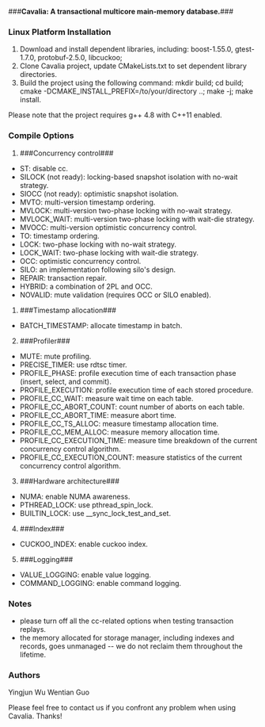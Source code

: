 ###**Cavalia: A transactional multicore main-memory database.**###

### Linux Platform Installation ###
1. Download and install dependent libraries, including: boost-1.55.0, gtest-1.7.0, protobuf-2.5.0, libcuckoo;
2. Clone Cavalia project, update CMakeLists.txt to set dependent library directories. 
3. Build the project using the following command: mkdir build; cd build; cmake -DCMAKE_INSTALL_PREFIX=/to/your/directory ..; make -j; make install.

Please note that the project requires g++ 4.8 with C++11 enabled.

### Compile Options ###
1. ###Concurrency control###
* ST: disable cc.
* SILOCK (not ready): locking-based snapshot isolation with no-wait strategy.
* SIOCC (not ready): optimistic snapshot isolation.
* MVTO: multi-version timestamp ordering.
* MVLOCK: multi-version two-phase locking with no-wait strategy.
* MVLOCK_WAIT: multi-version two-phase locking with wait-die strategy.
* MVOCC: multi-version optimistic concurrency control.
* TO: timestamp ordering.
* LOCK: two-phase locking with no-wait strategy.
* LOCK_WAIT: two-phase locking with wait-die strategy.
* OCC: optimistic concurrency control.
* SILO: an implementation following silo's design. 
* REPAIR: transaction repair.
* HYBRID: a combination of 2PL and OCC.
* NOVALID: mute validation (requires OCC or SILO enabled).

1. ###Timestamp allocation###
* BATCH_TIMESTAMP: allocate timestamp in batch.

2. ###Profiler###
* MUTE: mute profiling.
* PRECISE_TIMER: use rdtsc timer.
* PROFILE_PHASE: profile execution time of each transaction phase (insert, select, and commit).
* PROFILE_EXECUTION: profile execution time of each stored procedure.
* PROFILE_CC_WAIT: measure wait time on each table.
* PROFILE_CC_ABORT_COUNT: count number of aborts on each table.
* PROFILE_CC_ABORT_TIME: measure abort time.
* PROFILE_CC_TS_ALLOC: measure timestamp allocation time.
* PROFILE_CC_MEM_ALLOC: measure memory allocation time.
* PROFILE_CC_EXECUTION_TIME: measure time breakdown of the current concurrency control algorithm.
* PROFILE_CC_EXECUTION_COUNT: measure statistics of the current concurrency control algorithm.

3. ###Hardware architecture###
* NUMA: enable NUMA awareness.
* PTHREAD_LOCK: use pthread_spin_lock.
* BUILTIN_LOCK: use __sync_lock_test_and_set.

4. ###Index###
* CUCKOO_INDEX: enable cuckoo index.

5. ###Logging###
* VALUE_LOGGING: enable value logging.
* COMMAND_LOGGING: enable command logging.

### Notes ###
* please turn off all the cc-related options when testing transaction replays.
* the memory allocated for storage manager, including indexes and records, goes unmanaged -- we do not reclaim them throughout the lifetime.

### Authors ###
Yingjun Wu <yingjun AT comp.nus.edu.sg>
Wentian Guo <wentian AT comp.nus.edu.sg>

Please feel free to contact us if you confront any problem when using Cavalia. Thanks!
